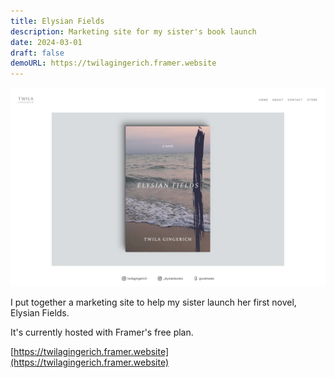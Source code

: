 ```yaml
---
title: Elysian Fields
description: Marketing site for my sister's book launch
date: 2024-03-01
draft: false
demoURL: https://twilagingerich.framer.website
---
```

![Elysian Fields](../../../assets/images/projects/elysian-fields/elysianfields.png)

I put together a marketing site to help my sister launch her first novel, Elysian Fields.

It's currently hosted with Framer's free plan.

[https://twilagingerich.framer.website](https://twilagingerich.framer.website)
